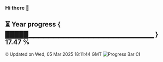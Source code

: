 ### Hi there 👋
⏳ Year progress { █████▁▁▁▁▁▁▁▁▁▁▁▁▁▁▁▁▁▁▁▁▁▁▁▁▁ } 17.47 %
---
⏰ Updated on Wed, 05 Mar 2025 18:11:44 GMT
![Progress Bar CI](https://github.com/Moyi321/Moyi321/workflows/Progress%20Bar%20CI/badge.svg)

